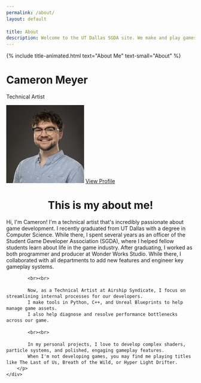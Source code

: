 ```yaml
---
permalink: /about/
layout: default

title: About
description: Welcome to the UT Dallas SGDA site. We make and play games!
---
```


{% include title-animated.html text="About Me" text-small="About" %}

<div>
<div class="border flex flex-row border-radius-lg" style="max-width: 100%">
    <div class="flex flex-column items-center align-center self-center flex-noshrink pb-2 px-5 pt-5">
        <h1 class="mx-0 mt-2 mb-0 font-2xl line-1 c-white">Cameron Meyer</h1>
        <p class="mt-0 mb-2 font-lg c-white">Technical Artist</p>
        <img class="border-image mb-5" src="/assets/images/cameron.JPG" alt="Cameron's Portrait" style="width: 13rem; height: 13rem;"/>
        <a class="mb-3" href="https://www.linkedin.com/in/cameron-meyer/">
            <i class="icon-linkedin"></i>
            View Profile
        </a>
    </div>
    <div class="flex flex-column flex-grow pb-2 px-5 pt-5">
        <h1 class="h-color mb-2" align="center">This is my about me!</h1>
        <p class="mt-0 mb-2 font-lg" align="left">
            Hi, I'm Cameron! I'm a technical artist that's incredibly passionate about game development.
            I recently graduated from UT Dallas with a degree in Computer Science. 
            While there, I spent several years as an officer of the Student Game Developer Association (SGDA),
            where I helped fellow students learn about life in the game industry.
            After graduating, I worked as both programmer and producer at Wonder Works Studio.
            While there, I collaborated with all departments to add new features and engineer key gameplay systems.

            <br><br>

            Now, as a Technical Artist at Airship Syndicate, I focus on streamlining internal processes for our developers.
            I make tools in Python, C++, and Unreal Blueprints to help manage game assets.
            I also help diagnose and resolve performance bottlenecks across our game.

            <br><br>

            In my personal projects, I love to develop complex shaders, particle systems, and polished, engaging gameplay features.
            When I'm not developing games, you may find me playing titles like The Last of Us, Breath of the Wild, or Hyper Light Drifter.
        </p>
    </div>
</div>
</div>

<div class="pt-12"></div>
